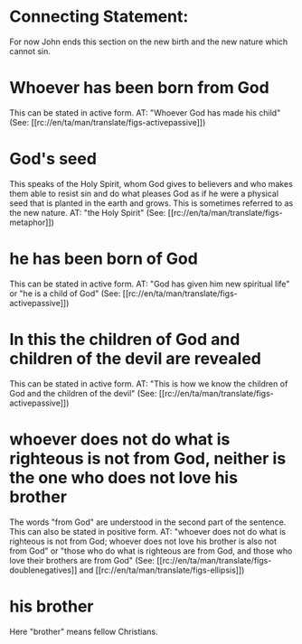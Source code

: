 # Connecting Statement:

For now John ends this section on the new birth and the new nature which cannot sin.

# Whoever has been born from God

This can be stated in active form. AT: "Whoever God has made his child" (See: [[rc://en/ta/man/translate/figs-activepassive]])

# God's seed

This speaks of the Holy Spirit, whom God gives to believers and who makes them able to resist sin and do what pleases God as if he were a physical seed that is planted in the earth and grows. This is sometimes referred to as the new nature. AT: "the Holy Spirit" (See: [[rc://en/ta/man/translate/figs-metaphor]])

# he has been born of God

This can be stated in active form. AT: "God has given him new spiritual life" or "he is a child of God" (See: [[rc://en/ta/man/translate/figs-activepassive]])

# In this the children of God and children of the devil are revealed

This can be stated in active form. AT: "This is how we know the children of God and the children of the devil" (See: [[rc://en/ta/man/translate/figs-activepassive]])

# whoever does not do what is righteous is not from God, neither is the one who does not love his brother

The words "from God" are understood in the second part of the sentence. This can also be stated in positive form.  AT: "whoever does not do what is righteous is not from God; whoever does not love his brother is also not from God" or "those who do what is righteous are from God, and those who love their brothers are from God" (See: [[rc://en/ta/man/translate/figs-doublenegatives]] and [[rc://en/ta/man/translate/figs-ellipsis]])

# his brother

Here "brother" means fellow Christians.